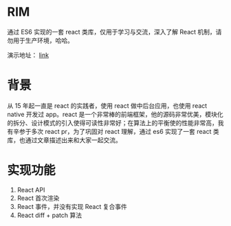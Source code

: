# RIM
通过 ES6 实现的一套 react 类库，仅用于学习与交流，深入了解 React 机制，请勿用于生产环境，哈哈。

演示地址：
[link](http://www.ygyblogs.com/demos/rim/index.html)


# 背景
从 15 年起一直是 react 的实践者，使用 react 做中后台应用，也使用 react native 开发过 app。react 是一个非常棒的前端框架，他的源码非常优美，模块化的拆分、设计模式的引入使得可读性非常好；在算法上的平衡使的性能非常高，我有辛参于多次 react pr，为了巩固对 react 理解，通过 es6 实现了一套 react 类库，也通过文章描述出来和大家一起交流。

# 实现功能
1. React API
2. React 首次渲染
3. React 事件，并没有实现 React 复合事件
4. React diff + patch 算法


 